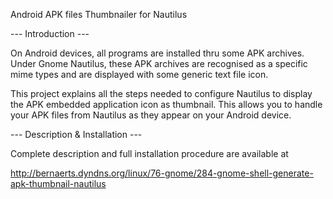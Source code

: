 Android APK files Thumbnailer for Nautilus

--- Introduction ---

On Android devices, all programs are installed thru some APK archives. Under Gnome Nautilus, 
these APK archives are recognised as a specific mime types and are displayed with some generic text file icon.

This project explains all the steps needed to configure Nautilus to display the APK embedded application icon 
as thumbnail. This allows you to handle your APK files from Nautilus as they appear on your Android device.

--- Description & Installation ---

Complete description and full installation procedure are available at

http://bernaerts.dyndns.org/linux/76-gnome/284-gnome-shell-generate-apk-thumbnail-nautilus
